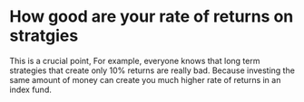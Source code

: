# How good are your rate of returns on stratgies

This is a crucial point, For example, everyone knows that long term strategies that create only 10% returns are really bad. Because investing the same amount of money can create you much higher rate of returns in an index fund.

